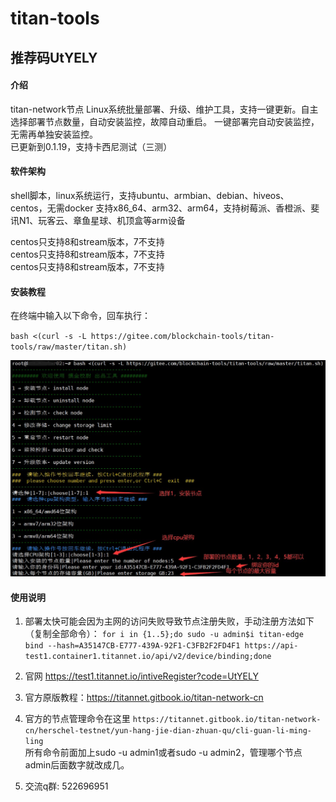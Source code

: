 # titan-tools  

## 推荐码UtYELY
#### 介绍
titan-network节点 Linux系统批量部署、升级、维护工具，支持一键更新。自主选择部署节点数量，自动安装监控，故障自动重启。
一键部署完自动安装监控，无需再单独安装监控。  
已更新到0.1.19，支持卡西尼测试（三测）


#### 软件架构
shell脚本，linux系统运行，支持ubuntu、armbian、debian、hiveos、centos，无需docker
支持x86_64、arm32、arm64，支持树莓派、香橙派、斐讯N1、玩客云、章鱼星球、机顶盒等arm设备

centos只支持8和stream版本，7不支持    
centos只支持8和stream版本，7不支持    
centos只支持8和stream版本，7不支持   
   

#### 安装教程
在终端中输入以下命令，回车执行：

`bash <(curl -s -L https://gitee.com/blockchain-tools/titan-tools/raw/master/titan.sh)`

![输入图片说明](images/titan.jpg)

#### 使用说明

1.  部署太快可能会因为主网的访问失败导致节点注册失败，手动注册方法如下（复制全部命令）：
`for i in {1..5};do sudo -u admin$i titan-edge bind --hash=A35147CB-E777-439A-92F1-C3FB2F2FD4F1 https://api-test1.container1.titannet.io/api/v2/device/binding;done`

2. 官网 https://test1.titannet.io/intiveRegister?code=UtYELY

3. 官方原版教程：https://titannet.gitbook.io/titan-network-cn
4. 官方的节点管理命令在这里
`https://titannet.gitbook.io/titan-network-cn/herschel-testnet/yun-hang-jie-dian-zhuan-qu/cli-guan-li-ming-ling`  
所有命令前面加上sudo -u admin1或者sudo -u admin2，管理哪个节点admin后面数字就改成几。
5. 交流q群:  522696951